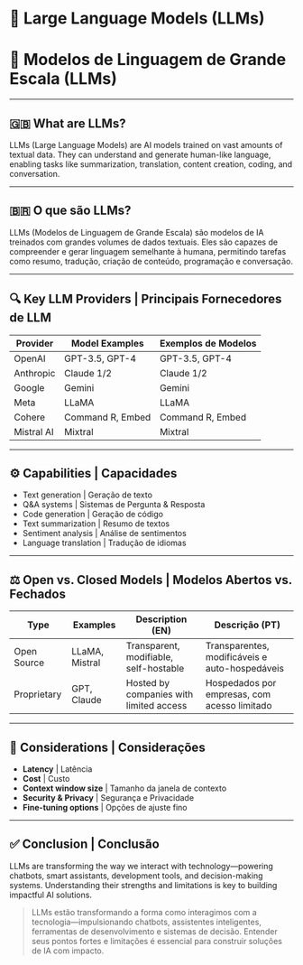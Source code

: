 # 🧠 Large Language Models (LLMs)  
# 🧠 Modelos de Linguagem de Grande Escala (LLMs)

---

## 🇬🇧 What are LLMs?

LLMs (Large Language Models) are AI models trained on vast amounts of textual data. They can understand and generate human-like language, enabling tasks like summarization, translation, content creation, coding, and conversation.

---

## 🇧🇷 O que são LLMs?

LLMs (Modelos de Linguagem de Grande Escala) são modelos de IA treinados com grandes volumes de dados textuais. Eles são capazes de compreender e gerar linguagem semelhante à humana, permitindo tarefas como resumo, tradução, criação de conteúdo, programação e conversação.

---

## 🔍 Key LLM Providers | Principais Fornecedores de LLM

| Provider        | Model Examples                  | Exemplos de Modelos               |
|----------------|----------------------------------|-----------------------------------|
| OpenAI          | GPT-3.5, GPT-4                  | GPT-3.5, GPT-4                    |
| Anthropic       | Claude 1/2                      | Claude 1/2                        |
| Google          | Gemini                          | Gemini                            |
| Meta            | LLaMA                           | LLaMA                             |
| Cohere          | Command R, Embed                | Command R, Embed                  |
| Mistral AI      | Mixtral                         | Mixtral                           |

---

## ⚙️ Capabilities | Capacidades

- Text generation | Geração de texto  
- Q&A systems | Sistemas de Pergunta & Resposta  
- Code generation | Geração de código  
- Text summarization | Resumo de textos  
- Sentiment analysis | Análise de sentimentos  
- Language translation | Tradução de idiomas  

---

## ⚖️ Open vs. Closed Models | Modelos Abertos vs. Fechados

| Type        | Examples          | Description (EN)                            | Descrição (PT)                              |
|-------------|-------------------|---------------------------------------------|---------------------------------------------|
| Open Source | LLaMA, Mistral    | Transparent, modifiable, self-hostable      | Transparentes, modificáveis e auto-hospedáveis |
| Proprietary | GPT, Claude       | Hosted by companies with limited access     | Hospedados por empresas, com acesso limitado |

---

## 🔐 Considerations | Considerações

- **Latency** | Latência  
- **Cost** | Custo  
- **Context window size** | Tamanho da janela de contexto  
- **Security & Privacy** | Segurança e Privacidade  
- **Fine-tuning options** | Opções de ajuste fino  

---

## ✅ Conclusion | Conclusão

LLMs are transforming the way we interact with technology—powering chatbots, smart assistants, development tools, and decision-making systems. Understanding their strengths and limitations is key to building impactful AI solutions.

> LLMs estão transformando a forma como interagimos com a tecnologia—impulsionando chatbots, assistentes inteligentes, ferramentas de desenvolvimento e sistemas de decisão. Entender seus pontos fortes e limitações é essencial para construir soluções de IA com impacto.
